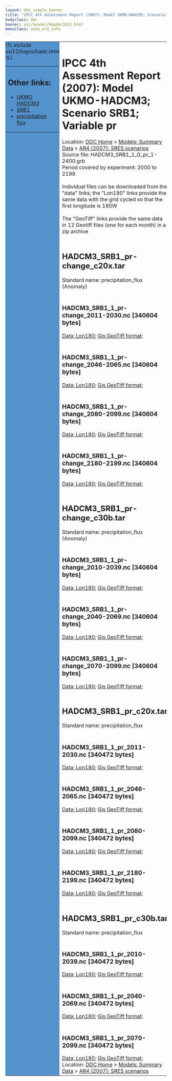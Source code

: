 ```yaml
---
layout: ddc_simple_banner
title: "IPCC 4th Assessment Report (2007): Model UKMO-HADCM3; Scenario SRB1; Variable pr"
bodyclass: ddc
banner: ssi/header/Header2012.html
menuclass: auto_ar4_info
---
```



<table width="100%" border="0" cellspacing="0" cellpadding="0" style="border-collapse: collapse;">
<tr style="margin:0;padding:0;border:0;">
<td style="margin:0;padding:0;border:0;height:1pt;width:150pt;background:#5492CD;" valign="top" >

<div id="lh-col2" class="auto_ar4_info">
<table class="menumain" bgcolor="#5492CD" cellspacing="0" width="100%" border="0">
<tr><td>
<h2> Other links:</h2>
<ul>
<li><a href="/auto/ar4/model-UKMO-HADCM3.html">UKMO<br/>HADCM3</a></li>
<li><a href="/auto/ar4/scenario-SRB1.html">SRB1</a></li>
<li><a href="/auto/ar4/var-precipitation_flux.html">precipitation flux</a></li>
</ul>
</td></tr>
{% include ssi12/logos/badc.html %}
</table>
</div>
</td>
<td><h1>IPCC 4th Assessment Report (2007): Model UKMO-HADCM3; Scenario SRB1; Variable pr</h1>

<!-- Breadcrumb1 -->
<div id="breadcrumb1" align="left">
Location: <a href="/index.html">DDC Home</a> > <a href="/sim/gcm_clim/">Models: Summary Data</a>
> <a href="/sim/gcm_clim/SRES_AR4/index.html">AR4 (2007): SRES scenarios</a>
</div>
<!-- End of Breadcrumb1 -->Source file: HADCM3_SRB1_1_G_pr_1-2400.grb
<br/>
Period covered by experiment: 2000 to 2199<br/>
<br/>Individual files can be downloaded from the "data" links; the "Lon180" links provide the same data
         with the grid cycled so that the first longitude is 180W<br/>
<br/>The "GeoTiff" links provide the same data in 12 Geotiff files (one for each month)
          in a zip archive<br/>
<br/><h2>HADCM3_SRB1_pr-change_c20x.tar</h2>
Standard name: precipitation_flux (Anomaly)<br>
<br/><h3>HADCM3_SRB1_1_pr-change_2011-2030.nc [340604 bytes]</h3>
<a href="http://apps.ipcc-data.org/cgi-bin/downl/ar4_nc/pr/HADCM3_SRB1_1_pr-change_2011-2030.nc">Data; </a><a href="http://apps.ipcc-data.org/cgi-bin/downl/ar4_nc/pr/HADCM3_SRB1_1_pr-change_2011-2030.cyto180.nc"> Lon180</a>; <a href="/cgi-bin/downl/ar4_tif/pr/HADCM3_SRB1_1_pr-change_2011-2030.zip">Gis GeoTiff format; </a><br/>
<br/><h3>HADCM3_SRB1_1_pr-change_2046-2065.nc [340604 bytes]</h3>
<a href="http://apps.ipcc-data.org/cgi-bin/downl/ar4_nc/pr/HADCM3_SRB1_1_pr-change_2046-2065.nc">Data; </a><a href="http://apps.ipcc-data.org/cgi-bin/downl/ar4_nc/pr/HADCM3_SRB1_1_pr-change_2046-2065.cyto180.nc"> Lon180</a>; <a href="/cgi-bin/downl/ar4_tif/pr/HADCM3_SRB1_1_pr-change_2046-2065.zip">Gis GeoTiff format; </a><br/>
<br/><h3>HADCM3_SRB1_1_pr-change_2080-2099.nc [340604 bytes]</h3>
<a href="http://apps.ipcc-data.org/cgi-bin/downl/ar4_nc/pr/HADCM3_SRB1_1_pr-change_2080-2099.nc">Data; </a><a href="http://apps.ipcc-data.org/cgi-bin/downl/ar4_nc/pr/HADCM3_SRB1_1_pr-change_2080-2099.cyto180.nc"> Lon180</a>; <a href="/cgi-bin/downl/ar4_tif/pr/HADCM3_SRB1_1_pr-change_2080-2099.zip">Gis GeoTiff format; </a><br/>
<br/><h3>HADCM3_SRB1_1_pr-change_2180-2199.nc [340604 bytes]</h3>
<a href="http://apps.ipcc-data.org/cgi-bin/downl/ar4_nc/pr/HADCM3_SRB1_1_pr-change_2180-2199.nc">Data; </a><a href="http://apps.ipcc-data.org/cgi-bin/downl/ar4_nc/pr/HADCM3_SRB1_1_pr-change_2180-2199.cyto180.nc"> Lon180</a>; <a href="/cgi-bin/downl/ar4_tif/pr/HADCM3_SRB1_1_pr-change_2180-2199.zip">Gis GeoTiff format; </a><br/>
<br/><h2>HADCM3_SRB1_pr-change_c30b.tar</h2>
Standard name: precipitation_flux (Anomaly)<br>
<br/><h3>HADCM3_SRB1_1_pr-change_2010-2039.nc [340604 bytes]</h3>
<a href="http://apps.ipcc-data.org/cgi-bin/downl/ar4_nc/pr/HADCM3_SRB1_1_pr-change_2010-2039.nc">Data; </a><a href="http://apps.ipcc-data.org/cgi-bin/downl/ar4_nc/pr/HADCM3_SRB1_1_pr-change_2010-2039.cyto180.nc"> Lon180</a>; <a href="/cgi-bin/downl/ar4_tif/pr/HADCM3_SRB1_1_pr-change_2010-2039.zip">Gis GeoTiff format; </a><br/>
<br/><h3>HADCM3_SRB1_1_pr-change_2040-2069.nc [340604 bytes]</h3>
<a href="http://apps.ipcc-data.org/cgi-bin/downl/ar4_nc/pr/HADCM3_SRB1_1_pr-change_2040-2069.nc">Data; </a><a href="http://apps.ipcc-data.org/cgi-bin/downl/ar4_nc/pr/HADCM3_SRB1_1_pr-change_2040-2069.cyto180.nc"> Lon180</a>; <a href="/cgi-bin/downl/ar4_tif/pr/HADCM3_SRB1_1_pr-change_2040-2069.zip">Gis GeoTiff format; </a><br/>
<br/><h3>HADCM3_SRB1_1_pr-change_2070-2099.nc [340604 bytes]</h3>
<a href="http://apps.ipcc-data.org/cgi-bin/downl/ar4_nc/pr/HADCM3_SRB1_1_pr-change_2070-2099.nc">Data; </a><a href="http://apps.ipcc-data.org/cgi-bin/downl/ar4_nc/pr/HADCM3_SRB1_1_pr-change_2070-2099.cyto180.nc"> Lon180</a>; <a href="/cgi-bin/downl/ar4_tif/pr/HADCM3_SRB1_1_pr-change_2070-2099.zip">Gis GeoTiff format; </a><br/>
<br/><h2>HADCM3_SRB1_pr_c20x.tar</h2>
Standard name: precipitation_flux<br>
<br/><h3>HADCM3_SRB1_1_pr_2011-2030.nc [340472 bytes]</h3>
<a href="http://apps.ipcc-data.org/cgi-bin/downl/ar4_nc/pr/HADCM3_SRB1_1_pr_2011-2030.nc">Data; </a><a href="http://apps.ipcc-data.org/cgi-bin/downl/ar4_nc/pr/HADCM3_SRB1_1_pr_2011-2030.cyto180.nc"> Lon180</a>; <a href="/cgi-bin/downl/ar4_tif/pr/HADCM3_SRB1_1_pr_2011-2030.zip">Gis GeoTiff format; </a><br/>
<br/><h3>HADCM3_SRB1_1_pr_2046-2065.nc [340472 bytes]</h3>
<a href="http://apps.ipcc-data.org/cgi-bin/downl/ar4_nc/pr/HADCM3_SRB1_1_pr_2046-2065.nc">Data; </a><a href="http://apps.ipcc-data.org/cgi-bin/downl/ar4_nc/pr/HADCM3_SRB1_1_pr_2046-2065.cyto180.nc"> Lon180</a>; <a href="/cgi-bin/downl/ar4_tif/pr/HADCM3_SRB1_1_pr_2046-2065.zip">Gis GeoTiff format; </a><br/>
<br/><h3>HADCM3_SRB1_1_pr_2080-2099.nc [340472 bytes]</h3>
<a href="http://apps.ipcc-data.org/cgi-bin/downl/ar4_nc/pr/HADCM3_SRB1_1_pr_2080-2099.nc">Data; </a><a href="http://apps.ipcc-data.org/cgi-bin/downl/ar4_nc/pr/HADCM3_SRB1_1_pr_2080-2099.cyto180.nc"> Lon180</a>; <a href="/cgi-bin/downl/ar4_tif/pr/HADCM3_SRB1_1_pr_2080-2099.zip">Gis GeoTiff format; </a><br/>
<br/><h3>HADCM3_SRB1_1_pr_2180-2199.nc [340472 bytes]</h3>
<a href="http://apps.ipcc-data.org/cgi-bin/downl/ar4_nc/pr/HADCM3_SRB1_1_pr_2180-2199.nc">Data; </a><a href="http://apps.ipcc-data.org/cgi-bin/downl/ar4_nc/pr/HADCM3_SRB1_1_pr_2180-2199.cyto180.nc"> Lon180</a>; <a href="/cgi-bin/downl/ar4_tif/pr/HADCM3_SRB1_1_pr_2180-2199.zip">Gis GeoTiff format; </a><br/>
<br/><h2>HADCM3_SRB1_pr_c30b.tar</h2>
Standard name: precipitation_flux<br>
<br/><h3>HADCM3_SRB1_1_pr_2010-2039.nc [340472 bytes]</h3>
<a href="http://apps.ipcc-data.org/cgi-bin/downl/ar4_nc/pr/HADCM3_SRB1_1_pr_2010-2039.nc">Data; </a><a href="http://apps.ipcc-data.org/cgi-bin/downl/ar4_nc/pr/HADCM3_SRB1_1_pr_2010-2039.cyto180.nc"> Lon180</a>; <a href="/cgi-bin/downl/ar4_tif/pr/HADCM3_SRB1_1_pr_2010-2039.zip">Gis GeoTiff format; </a><br/>
<br/><h3>HADCM3_SRB1_1_pr_2040-2069.nc [340472 bytes]</h3>
<a href="http://apps.ipcc-data.org/cgi-bin/downl/ar4_nc/pr/HADCM3_SRB1_1_pr_2040-2069.nc">Data; </a><a href="http://apps.ipcc-data.org/cgi-bin/downl/ar4_nc/pr/HADCM3_SRB1_1_pr_2040-2069.cyto180.nc"> Lon180</a>; <a href="/cgi-bin/downl/ar4_tif/pr/HADCM3_SRB1_1_pr_2040-2069.zip">Gis GeoTiff format; </a><br/>
<br/><h3>HADCM3_SRB1_1_pr_2070-2099.nc [340472 bytes]</h3>
<a href="http://apps.ipcc-data.org/cgi-bin/downl/ar4_nc/pr/HADCM3_SRB1_1_pr_2070-2099.nc">Data; </a><a href="http://apps.ipcc-data.org/cgi-bin/downl/ar4_nc/pr/HADCM3_SRB1_1_pr_2070-2099.cyto180.nc"> Lon180</a>; <a href="/cgi-bin/downl/ar4_tif/pr/HADCM3_SRB1_1_pr_2070-2099.zip">Gis GeoTiff format; </a><br/>
<!-- Breadcrumb2 -->
<div id="breadcrumb2" align="left">
Location: <a href="/index.html">DDC Home</a> > <a href="/sim/gcm_clim/">Models: Summary Data</a>
> <a href="/sim/gcm_clim/SRES_AR4/index.html">AR4 (2007): SRES scenarios</a>
</div>
<!-- End of Breadcrumb2 --></td></tr></table>

